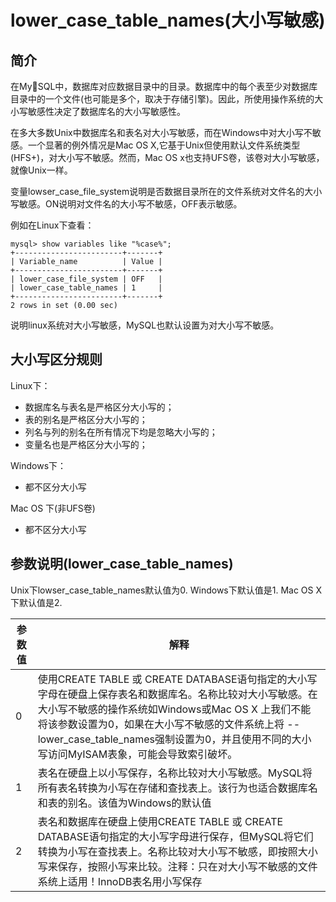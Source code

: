 # lower\_case\_table\_names\(大小写敏感\)

## 简介

在MySQL中，数据库对应数据目录中的目录。数据库中的每个表至少对数据库目录中的一个文件\(也可能是多个，取决于存储引擎\)。因此，所使用操作系统的大小写敏感性决定了数据库名的大小写敏感性。

在多大多数Unix中数据库名和表名对大小写敏感，而在Windows中对大小写不敏感。一个显著的例外情况是Mac OS X,它基于Unix但使用默认文件系统类型\(HFS+\)，对大小写不敏感。然而，Mac OS x也支持UFS卷，该卷对大小写敏感，就像Unix一样。

变量lowser\_case\_file\_system说明是否数据目录所在的文件系统对文件名的大小写敏感。ON说明对文件名的大小写不敏感，OFF表示敏感。

例如在Linux下查看：

```
mysql> show variables like "%case%";
+------------------------+-------+
| Variable_name          | Value |
+------------------------+-------+
| lower_case_file_system | OFF   |
| lower_case_table_names | 1     |
+------------------------+-------+
2 rows in set (0.00 sec)
```

说明linux系统对大小写敏感，MySQL也默认设置为对大小写不敏感。

## 大小写区分规则

Linux下：

* 数据库名与表名是严格区分大小写的；
* 表的别名是严格区分大小写的；
* 列名与列的别名在所有情况下均是忽略大小写的；
* 变量名也是严格区分大小写的；

Windows下：

* 都不区分大小写

Mac OS 下\(非UFS卷\)

* 都不区分大小写

## 参数说明\(lower\_case\_table\_names\)

Unix下lowser\_case\_table\_names默认值为0. Windows下默认值是1. Mac OS X下默认值是2.

| 参数值 | 解释 |
| --- | --- |
| 0 | 使用CREATE TABLE 或 CREATE DATABASE语句指定的大小写字母在硬盘上保存表名和数据库名。名称比较对大小写敏感。在大小写不敏感的操作系统如Windows或Mac OS X 上我们不能将该参数设置为0，如果在大小写不敏感的文件系统上将 -- lower\_case\_table\_names强制设置为0，并且使用不同的大小写访问MyISAM表象，可能会导致索引破坏。 |
| 1 | 表名在硬盘上以小写保存，名称比较对大小写敏感。MySQL将所有表名转换为小写在存储和查找表上。该行为也适合数据库名和表的别名。该值为Windows的默认值 |
| 2 | 表名和数据库在硬盘上使用CREATE TABLE 或 CREATE DATABASE语句指定的大小写字母进行保存，但MySQL将它们转换为小写在查找表上。名称比较对大小写不敏感，即按照大小写来保存，按照小写来比较。注释：只在对大小写不敏感的文件系统上适用！InnoDB表名用小写保存 |



